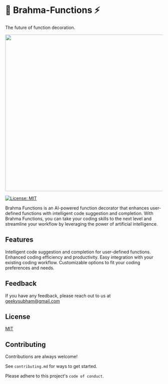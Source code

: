 # 🪷 Brahma-Functions ⚡️
The future of function decoration.

<img src="https://user-images.githubusercontent.com/24203687/233804138-f569c98c-8c4b-45a5-9c5f-9ef8b40036ef.jpg" width="900" height="500">


[![License: MIT](https://img.shields.io/badge/License-MIT-yellow.svg)](https://opensource.org/licenses/MIT)


Brahma Functions is an AI-powered function decorator that enhances user-defined functions with intelligent code suggestion and completion. With Brahma Functions, you can take your coding skills to the next level and streamline your workflow by leveraging the power of artificial intelligence.

## Features
Intelligent code suggestion and completion for user-defined functions.
Enhanced coding efficiency and productivity.
Easy integration with your existing coding workflow.
Customizable options to fit your coding preferences and needs.

## Feedback

If you have any feedback, please reach out to us at geekysubham@gmail.com


## License

[MIT](https://choosealicense.com/licenses/mit/)


## Contributing

Contributions are always welcome!

See `contributing.md` for ways to get started.

Please adhere to this project's `code of conduct`.



